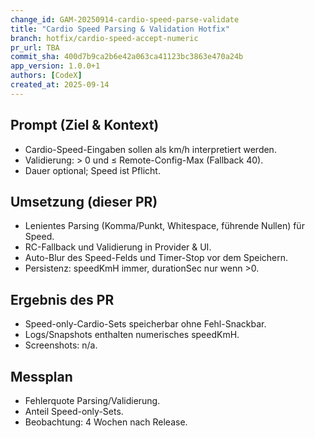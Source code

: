 ```yaml
---
change_id: GAM-20250914-cardio-speed-parse-validate
title: "Cardio Speed Parsing & Validation Hotfix"
branch: hotfix/cardio-speed-accept-numeric
pr_url: TBA
commit_sha: 400d7b9ca2b6e42a063ca41123bc3863e470a24b
app_version: 1.0.0+1
authors: [CodeX]
created_at: 2025-09-14
---
```


## Prompt (Ziel & Kontext)
- Cardio-Speed-Eingaben sollen als km/h interpretiert werden.
- Validierung: > 0 und ≤ Remote-Config-Max (Fallback 40).
- Dauer optional; Speed ist Pflicht.

## Umsetzung (dieser PR)
- Lenientes Parsing (Komma/Punkt, Whitespace, führende Nullen) für Speed.
- RC-Fallback und Validierung in Provider & UI.
- Auto-Blur des Speed-Felds und Timer-Stop vor dem Speichern.
- Persistenz: speedKmH immer, durationSec nur wenn >0.

## Ergebnis des PR
- Speed-only-Cardio-Sets speicherbar ohne Fehl-Snackbar.
- Logs/Snapshots enthalten numerisches speedKmH.
- Screenshots: n/a.

## Messplan
- Fehlerquote Parsing/Validierung.
- Anteil Speed-only-Sets.
- Beobachtung: 4 Wochen nach Release.
